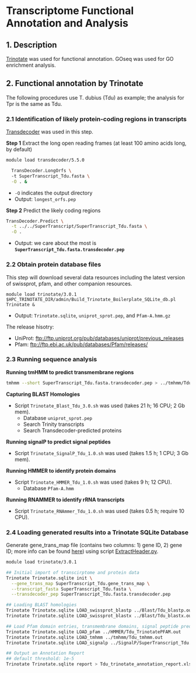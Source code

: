 # Transcriptome Functional Annotation and Analysis
## 1. Description
[Trinotate](https://github.com/Trinotate/Trinotate.github.io/wiki) was used for functional annotation. GOseq was used for GO enrichment analysis.

## 2. Functional annotation by Trinotate
The following procedures use T. dubius (Tdu) as example; the analysis for Tpr is the same as Tdu.
### 2.1 Identification of likely protein-coding regions in transcripts
[Transdecoder](https://github.com/TransDecoder/TransDecoder/wiki) was used in this step.

**Step 1** Extract the long open reading frames (at least 100 amino acids long, by default)
  ```bash
  module load transdecoder/5.5.0
  
    TransDecoder.LongOrfs \ 
    -t SuperTranscript_Tdu.fasta \
    -O . &
  ```
  
  - `-O` indicates the output directory
  - Output: `longest_orfs.pep`

**Step 2** Predict the likely coding regions
```bash
TransDecoder.Predict \
  -t ../../SuperTranscript/SuperTranscript_Tdu.fasta \
  -O .
```

  - Output: we care about the most is **`SuperTranscript_Tdu.fasta.transdecoder.pep`**

### 2.2 Obtain protein database files
This step will download several data resources including the latest version of swissprot, pfam, and other companion resources.
```
module load trinotate/3.0.1
$HPC_TRINOTATE_DIR/admin/Build_Trinotate_Boilerplate_SQLite_db.pl  Trinotate &
```
  - Output: `Trinotate.sqlite`, `uniprot_sprot.pep`, and `Pfam-A.hmm.gz`

The release hisotry:
  - UniProt: ftp://ftp.uniprot.org/pub/databases/uniprot/previous_releases
  - Pfam: ftp://ftp.ebi.ac.uk/pub/databases/Pfam/releases/

### 2.3 Running sequence analysis
**Running tmHMM to predict transmembrane regions**
```bash
tmhmm --short SuperTranscript_Tdu.fasta.transdecoder.pep > ../tmhmm/Tdu_tmhmm.out
```

**Capturing BLAST Homologies**
  - Script `Trinotate_Blast_Tdu_3.0.sh` was used (takes 21 h; 16 CPU; 2 Gb mem).
    - Database `uniprot_sprot.pep`
    - Search Trinity transcripts
    - Search Transdecoder-predicted proteins

**Running signalP to predict signal peptides**
  - Script `Trinotate_SignalP_Tdu_1.0.sh` was used (takes 1.5 h; 1 CPU; 3 Gb mem).

**Running HMMER to identify protein domains**
  - Script `Trinotate_HMMER_Tdu_1.0.sh` was used (takes 9 h; 12 CPU).
    - Database `Pfam-A.hmm`

**Running RNAMMER to identify rRNA transcripts**
  - Script `Trinotate_RNAmmer_Tdu_1.0.sh` was used (takes 0.5 h; require 10 CPU).

### 2.4 Loading generated results into a Trinotate SQLite Database
Generate gene_trans_map file (contains two columns: 1) gene ID, 2) gene ID; more info can be found [here](https://github.com/Trinotate/Trinotate.github.io/wiki/Loading-generated-results-into-a-Trinotate-SQLite-Database-and-Looking-the-Output-Annotation-Report)) using script [ExtractHeader.py](https://github.com/GatorShan/Tragopogon-Inflorescence-RNA-seq-Analysis/blob/master/Annotation/Trinotate_Functional_Annotation/ExtractHeader.py).

```bash
module load trinotate/3.0.1

## Initial import of transcirptome and protein data
Trinotate Trinotate.sqlite init \
  --gene_trans_map SuperTranscript_Tdu.gene_trans_map \
  --transcript_fasta SuperTranscript_Tdu.fasta \
  --transdecoder_pep SuperTranscript_Tdu.fasta.transdecoder.pep

## Loading BLAST homologies
Trinotate Trinotate.sqlite LOAD_swissprot_blastp ../Blast/Tdu_blastp.outfmt6
Trinotate Trinotate.sqlite LOAD_swissprot_blastx ../Blast/Tdu_blastx.outfmt6

## Load Pfam domain entries, transmembrane domains, signal peptide predictions
Trinotate Trinotate.sqlite LOAD_pfam ../HMMER/Tdu_TrinotatePFAM.out
Trinotate Trinotate.sqlite LOAD_tmhmm ../tmhmm/Tdu_tmhmm.out
Trinotate Trinotate.sqlite LOAD_signalp ../SignalP/SuperTranscript_Tdu.fasta.transdecoder_summary.signalp5

## Output an Annotation Report
## default threshold: 1e-5
Trinotate Trinotate.sqlite report > Tdu_trinotate_annotation_report.xls
```


